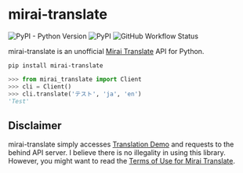 # mirai-translate

![PyPI - Python Version](https://img.shields.io/pypi/pyversions/mirai-translate)
![PyPI](https://img.shields.io/pypi/v/mirai-translate)
![GitHub Workflow Status](https://img.shields.io/github/workflow/status/reiyw/mirai-translate/Tests)

mirai-translate is an unofficial [Mirai Translate](https://miraitranslate.com/en/) API for Python.

```
pip install mirai-translate
```

```python
>>> from mirai_translate import Client
>>> cli = Client()
>>> cli.translate('テスト', 'ja', 'en')
'Test'
```

## Disclaimer

mirai-translate simply accesses [Translation Demo](https://miraitranslate.com/en/trial/) and requests to the behind API server.
I believe there is no illegality in using this library.
However, you might want to read the [Terms of Use for Mirai Translate](https://miraitranslate.com/en/trial/pdf/kiyaku.pdf).
